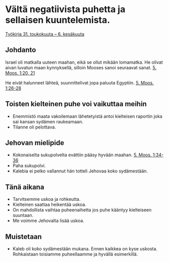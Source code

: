 # Vältä negatiivista puhetta ja sellaisen kuuntelemista.
[Työkirja 31. toukokuuta – 6. kesäkuuta](https://wol.jw.org/fi/wol/d/r16/lp-fi/202021171)


## Johdanto
Israel oli matkalla uuteen maahan, eikä se ollut mikään lomamatka.
He olivat aivan luvatun maan kynnyksellä, silloin Mooses sanoi seuraavat sanat. [5. Moos. 1:20, 21](https://wol.jw.org/fi/wol/b/r16/lp-fi/nwtsty/5/1#study=discover&v=5:1:20-5:1:2)

He eivät halunneet lähteä, suunnittelivat jopa paluuta Egyptiin. [5. Moos. 1:26-28](https://wol.jw.org/fi/wol/b/r16/lp-fi/nwtsty/5/1#study=discover&v=5:1:26-5:1:28)

## Toisten kielteinen puhe voi vaikuttaa meihin
* Enemmistö maata vakoilemaan lähetetyistä antoi kielteisen raportin joka sai kansan sydämen raukeamaan.
* Tilanne oli pelottava.

## Jehovan mielipide
* Kokonaiselta sukupolvelta evättiin pääsy hyvään maahan. [5. Moos. 1:34-36](https://wol.jw.org/fi/wol/b/r16/lp-fi/nwtsty/5/1#study=discover&v=5:1:34-5:1:35)
* Paha sukupolvi.
* Kalebia ei pelko vallannut hän totteli Jehovaa koko sydämestään.

## Tänä aikana
* Tarvitsemme uskoa ja rohkeutta.
* Kielteinen saattaa heikentää uskoa.
* On mahdollista vaihtaa puheenaihetta jos puhe kääntyy kielteiseen suuntaan.
* Me voimme Jehovalta lisää uskoa.

## Muistetaan
* Kaleb oli koko sydämestään mukana. Ennen kaikkea on kyse uskosta. Rohkaistaan toisiamme puheellaamme ja hyvällä esimerkillä.
